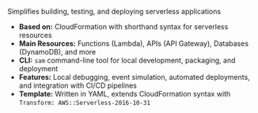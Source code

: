 Simplifies building, testing, and deploying serverless applications  
- **Based on:** CloudFormation with shorthand syntax for serverless resources  
- **Main Resources:** Functions (Lambda), APIs (API Gateway), Databases (DynamoDB), and more  
- **CLI:** `sam` command-line tool for local development, packaging, and deployment  
- **Features:** Local debugging, event simulation, automated deployments, and integration with CI/CD pipelines  
- **Template:** Written in YAML, extends CloudFormation syntax with `Transform: AWS::Serverless-2016-10-31`
